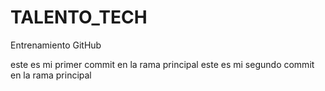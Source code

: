 # TALENTO_TECH
Entrenamiento GitHub 


este es mi primer commit en la rama principal
este es mi segundo commit en la rama principal

